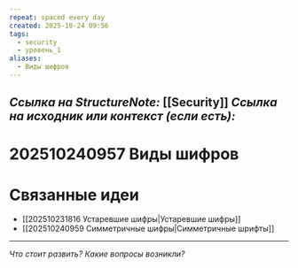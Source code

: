 ```yaml
---
repeat: spaced every day
created: 2025-10-24 09:56
tags:
  - security
  - уровень_1
aliases:
  - Виды шифров
---
```

*Ссылка на StructureNote:* [[Security]] 
*Ссылка на исходник или контекст (если есть):*
- 

# 202510240957 Виды шифров

# Связанные идеи

- [[202510231816 Устаревшие шифры|Устаревшие шифры]]
- [[202510240959 Симметричные шифры|Симметричные шрифты]] 

---

*Что стоит развить? Какие вопросы возникли?*
